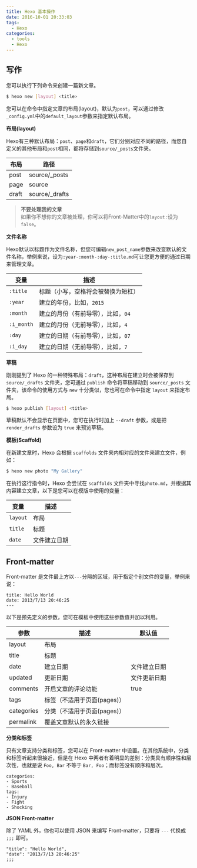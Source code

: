 ```yaml
---
title: Hexo 基本操作
date: 2016-10-01 20:33:03
tags:
  - Hexo
categories:
  - tools
  - Hexo
---
```


## 写作

您可以执行下列命令来创建一篇新文章。
```bash
$ hexo new [layout] <title>
```
您可以在命令中指定文章的布局(layout)，默认为`post`，可以通过修改`_config.yml`中的`default_layout`参数来指定默认布局。

**布局(layout)**

Hexo有三种默认布局：`post`、`page`和`draft`，它们分别对应不同的路径，而您自定义的其他布局和`post`相同，都将存储到`source/_posts`文件夹。

| 布局 | 路径 |
|------|------|
| post | source/_posts |
| page | source |
| draft | source/_drafts |

> **不要处理我的文章**  
> 如果你不想你的文章被处理，你可以将Front-Matter中的`layout:`设为`false`。

<!--more-->

**文件名称**

Hexo默认以标题作为文件名称，但您可编辑`new_post_name`参数来改变默认的文件名称，举例来说，设为`:year-:month-:day-:title.md`可让您更方便的通过日期来管理文章。

| 变量 | 描述 |
|------|------|
| `:title` | 标题（小写，空格将会被替换为短杠） |
| `:year` | 建立的年份，比如，`2015` |
| `:month` | 建立的月份（有前导零），比如，`04` |
| `:i_month` | 建立的月份（无前导零），比如，`4` |
| `:day` | 建立的日期（有前导零），比如，`07` |
| `:i_day` | 建立的日期（无前导零），比如，`7` |

**草稿**

刚刚提到了 Hexo 的一种特殊布局：`draft`，这种布局在建立时会被保存到 `source/_drafts` 文件夹，您可通过 `publish` 命令将草稿移动到 `source/_posts` 文件夹，该命令的使用方式与 `new` 十分类似，您也可在命令中指定 `layout` 来指定布局。
```bash
$ hexo publish [layout] <title>
```
草稿默认不会显示在页面中，您可在执行时加上 `--draft` 参数，或是把 `render_drafts` 参数设为 `true` 来预览草稿。

**模板(Scaffold)**

在新建文章时，Hexo 会根据 `scaffolds` 文件夹内相对应的文件来建立文件，例如：
```bash
$ hexo new photo "My Gallery"
```
在执行这行指令时，Hexo 会尝试在 `scaffolds` 文件夹中寻找`photo.md`，并根据其内容建立文章，以下是您可以在模版中使用的变量：

| 变量 | 描述 |
|------|------|
| `layout` | 布局 |
| `title` | 标题 |
| `date` | 文件建立日期 |

## Front-matter

Front-matter 是文件最上方以`---`分隔的区域，用于指定个别文件的变量，举例来说：
```
title: Hello World
date: 2013/7/13 20:46:25
---
```
以下是预先定义的参数，您可在模板中使用这些参数值并加以利用。

| 参数 | 描述 | 默认值 |
|------|------|--------|
| layout | 布局 | |
| title | 标题 | |
| date | 建立日期 | 文件建立日期 |
| updated | 更新日期 | 文件更新日期 |
| comments | 开启文章的评论功能 | true |
| tags | 标签（不适用于页面(pages)）| |
| categories | 分类（不适用于页面(pages)）| |
| permalink | 覆盖文章默认的永久链接 | |

**分类和标签**

只有文章支持分类和标签，您可以在 Front-matter 中设置。在其他系统中，分类和标签听起来很接近，但是在 Hexo 中两者有着明显的差别：分类具有顺序性和层次性，也就是说 `Foo, Bar` 不等于 `Bar, Foo`；而标签没有顺序和层次。
```
categories:
- Sports
- Baseball
tags:
- Injury
- Fight
- Shocking
```

**JSON Front-matter**

除了 YAML 外，你也可以使用 JSON 来编写 Front-matter，只要将 `---` 代换成 `;;;` 即可。
```
"title": "Hello World",
"date": "2013/7/13 20:46:25"
;;;
```
